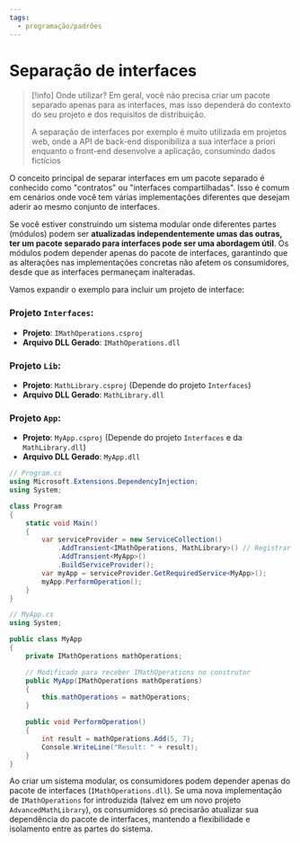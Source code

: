 ```yaml
---
tags:
  - programação/padrões
---
```

# Separação de interfaces

> [!info] Onde utilizar?
> Em geral, você não precisa criar um pacote separado apenas para as interfaces, mas isso dependerá do contexto do seu projeto e dos requisitos de distribuição. 
> 
> A separação de interfaces por exemplo é muito utilizada em projetos web, onde a API de back-end disponibiliza a sua interface a priori enquanto o front-end desenvolve a aplicação, consumindo dados fictícios

O conceito principal de separar interfaces em um pacote separado é conhecido como "contratos" ou "interfaces compartilhadas". Isso é comum em cenários onde você tem várias implementações diferentes que desejam aderir ao mesmo conjunto de interfaces.

Se você estiver construindo um sistema modular onde diferentes partes (módulos) podem ser **atualizadas independentemente umas das outras, ter um pacote separado para interfaces pode ser uma abordagem útil**. Os módulos podem depender apenas do pacote de interfaces, garantindo que as alterações nas implementações concretas não afetem os consumidores, desde que as interfaces permaneçam inalteradas.

Vamos expandir o exemplo para incluir um projeto de interface:
### Projeto `Interfaces`:

- **Projeto**: `IMathOperations.csproj`
- **Arquivo DLL Gerado**: `IMathOperations.dll`

### Projeto `Lib`:

- **Projeto**: `MathLibrary.csproj` (Depende do projeto `Interfaces`)
- **Arquivo DLL Gerado**: `MathLibrary.dll`

### Projeto `App`:

- **Projeto**: `MyApp.csproj` (Depende do projeto `Interfaces` e da `MathLibrary.dll`)
- **Arquivo DLL Gerado**: `MyApp.dll`

```csharp
// Program.cs
using Microsoft.Extensions.DependencyInjection;
using System;

class Program
{
    static void Main()
    {
        var serviceProvider = new ServiceCollection()
            .AddTransient<IMathOperations, MathLibrary>() // Registrar a implementação concreta
            .AddTransient<MyApp>()
            .BuildServiceProvider();
        var myApp = serviceProvider.GetRequiredService<MyApp>();
        myApp.PerformOperation();
    }
}

// MyApp.cs
using System;

public class MyApp
{
    private IMathOperations mathOperations;

    // Modificado para receber IMathOperations no construtor
    public MyApp(IMathOperations mathOperations)
    {
        this.mathOperations = mathOperations;
    }

    public void PerformOperation()
    {
        int result = mathOperations.Add(5, 7);
        Console.WriteLine("Result: " + result);
    }
}

```

Ao criar um sistema modular, os consumidores podem depender apenas do pacote de interfaces (`IMathOperations.dll`). Se uma nova implementação de `IMathOperations` for introduzida (talvez em um novo projeto `AdvancedMathLibrary`), os consumidores só precisarão atualizar sua dependência do pacote de interfaces, mantendo a flexibilidade e isolamento entre as partes do sistema.